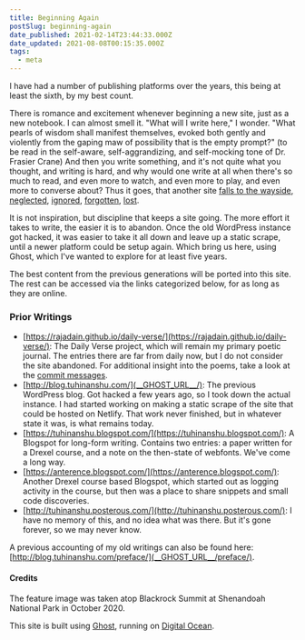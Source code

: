 ```yaml
---
title: Beginning Again
postSlug: beginning-again
date_published: 2021-02-14T23:44:33.000Z
date_updated: 2021-08-08T00:15:35.000Z
tags:
  - meta
---
```


I have had a number of publishing platforms over the years, this being at least the sixth, by my best count.

There is romance and excitement whenever beginning a new site, just as a new notebook. I can almost smell it. "What will I write here," I wonder. "What pearls of wisdom shall manifest themselves, evoked both gently and violently from the gaping maw of possibility that is the empty prompt?" (to be read in the self-aware, self-aggrandizing, and self-mocking tone of Dr. Frasier Crane) And then you write something, and it's not quite what you thought, and writing is hard, and why would one write at all when there's so much to read, and even more to watch, and even more to play, and even more to converse about? Thus it goes, that another site [falls to the wayside](https://rajadain.github.io/daily-verse/), [neglected](__GHOST_URL__/), [ignored](https://tuhinanshu.blogspot.com/), [forgotten](https://anterence.blogspot.com/), [lost](http://tuhinanshu.posterous.com/).

It is not inspiration, but discipline that keeps a site going. The more effort it takes to write, the easier it is to abandon. Once the old WordPress instance got hacked, it was easier to take it all down and leave up a static scrape, until a newer platform could be setup again. Which bring us here, using Ghost, which I've wanted to explore for at least five years.

The best content from the previous generations will be ported into this site. The rest can be accessed via the links categorized below, for as long as they are online.

### Prior Writings

- [https://rajadain.github.io/daily-verse/](https://rajadain.github.io/daily-verse/): The Daily Verse project, which will remain my primary poetic journal. The entries there are far from daily now, but I do not consider the site abandoned. For additional insight into the poems, take a look at the [commit messages](https://github.com/rajadain/daily-verse/commits/gh-pages).
- [http://blog.tuhinanshu.com/](__GHOST_URL__/): The previous WordPress blog. Got hacked a few years ago, so I took down the actual instance. I had started working on making a static scrape of the site that could be hosted on Netlify. That work never finished, but in whatever state it was, is what remains today.
- [https://tuhinanshu.blogspot.com/](https://tuhinanshu.blogspot.com/): A Blogspot for long-form writing. Contains two entries: a paper written for a Drexel course, and a note on the then-state of webfonts. We've come a long way.
- [https://anterence.blogspot.com/](https://anterence.blogspot.com/): Another Drexel course based Blogspot, which started out as logging activity in the course, but then was a place to share snippets and small code discoveries.
- [http://tuhinanshu.posterous.com/](http://tuhinanshu.posterous.com/): I have no memory of this, and no idea what was there. But it's gone forever, so we may never know.

A previous accounting of my old writings can also be found here: [http://blog.tuhinanshu.com/preface/](__GHOST_URL__/preface/).

#### Credits

The feature image was taken atop Blackrock Summit at Shenandoah National Park in October 2020.

This site is built using [Ghost](https://github.com/TryGhost/Ghost), running on [Digital Ocean](https://www.digitalocean.com/).

